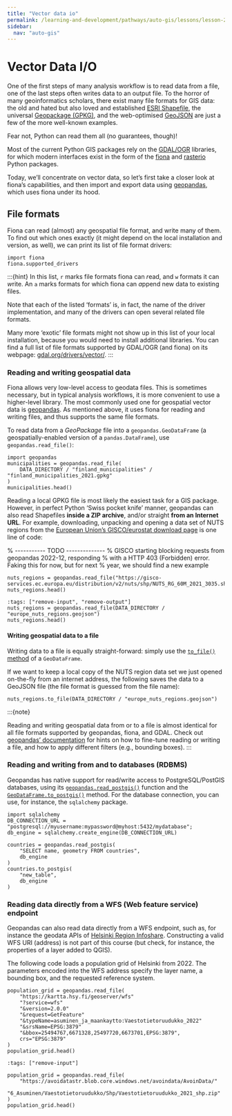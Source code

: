 ```yaml
---
title: "Vector data io"
permalink: /learning-and-development/pathways/auto-gis/lessons/lesson-2/vector-data-io/
sidebar:
  nav: "auto-gis"
---
```



# Vector Data I/O

One of the first steps of many analysis workflow is to read data from a file,
one of the last steps often writes data to an output file.  To the horror of
many geoinformatics scholars, there exist many file formats for GIS data: the
old and hated but also loved and established [ESRI
Shapefile](https://en.wikipedia.org/wiki/Shapefile), the universal [Geopackage
(GPKG)](https://en.wikipedia.org/wiki/GeoPackage), and the web-optimised
[GeoJSON](https://en.wikipedia.org/wiki/GeoJSON) are just a few of the more
well-known examples.

Fear not, Python can read them all (no guarantees, though)! 

Most of the current Python GIS packages rely on the
[GDAL/OGR](https://gdal.org/) libraries, for which modern interfaces exist in
the form of the [fiona](https://fiona.readthedocs.io) and
[rasterio](https://rasterio.readthedocs.io) Python packages. 

Today, we’ll concentrate on vector data, so let’s first take a closer look at
fiona’s capabilities, and then import and export data using
[geopandas](https://geopandas.org/), which uses fiona under its hood.




## File formats

Fiona can read (almost) any geospatial file format, and write many of them. To
find out which ones exactly (it might depend on the local installation and
version, as well), we can print its list of file format drivers:

```{code-cell}
import fiona
fiona.supported_drivers
```

:::{hint}
In this list, `r` marks file formats fiona can *r*ead, and `w` formats it can
*w*rite. An `a` marks formats for which fiona can *a*ppend new data to existing
files.

Note that each of the listed ‘formats’ is, in fact, the name of the driver
implementation, and many of the drivers can open several related file formats.

Many more ‘exotic’ file formats might not show up in this list of your local
installation, because you would need to install additional libraries. You can
find a full list of file formats supported by GDAL/OGR (and fiona) on its
webpage: [gdal.org/drivers/vector/](https://gdal.org/drivers/vector/).
:::


### Reading and writing geospatial data

Fiona allows very low-level access to geodata files. This is sometimes
necessary, but in typical analysis workflows, it is more convenient to use a
higher-level library. The most commonly used one for geospatial vector data is
[geopandas](https://geopandas.org). As mentioned above, it uses fiona for
reading and writing files, and thus supports the same file formats.

To read data from a *GeoPackage* file into a `geopandas.GeoDataFrame` (a
geospatially-enabled version of a `pandas.DataFrame`), use
`geopandas.read_file()`:

```{code-cell}
import geopandas
municipalities = geopandas.read_file(
    DATA_DIRECTORY / "finland_municipalities" / "finland_municipalities_2021.gpkg"
)
municipalities.head()
```

Reading a local GPKG file is most likely the easiest task for a GIS package.
However, in perfect Python ‘Swiss pocket knife’ manner, geopandas can also read
Shapefiles **inside a ZIP archive**, and/or straight **from an Internet URL**.
For example, downloading, unpacking and opening a data set of NUTS regions from
the [European Union’s GISCO/eurostat download
page](https://ec.europa.eu/eurostat/web/gisco/geodata/reference-data/administrative-units-statistical-units/nuts)
is one line of code:


% ----------- TODO --------------
% GISCO starting blocking requests from geopandas 2022-12, responding
% with a HTTP 403 (Forbidden) error. Faking this for now, but for next
% year, we should find a new example

```{code}
nuts_regions = geopandas.read_file("https://gisco-services.ec.europa.eu/distribution/v2/nuts/shp/NUTS_RG_60M_2021_3035.shp.zip")
nuts_regions.head()
```

```{code-cell}
:tags: ["remove-input", "remove-output"]
nuts_regions = geopandas.read_file(DATA_DIRECTORY / "europe_nuts_regions.geojson")
nuts_regions.head()
```


#### Writing geospatial data to a file

Writing data to a file is equally straight-forward: simply use the [`to_file()`
method](https://geopandas.org/en/stable/docs/reference/api/geopandas.GeoDataFrame.to_file.html#geopandas.GeoDataFrame.to_file)
of a `GeoDataFrame`.

If we want to keep a local copy of the NUTS region data set we just opened
on-the-fly from an internet address, the following saves the data to a GeoJSON
file (the file format is guessed from the file name):

```{code-cell}
nuts_regions.to_file(DATA_DIRECTORY / "europe_nuts_regions.geojson")
```

:::{note}

Reading and writing geospatial data from or to a file is almost identical for
all file formats supported by geopandas, fiona, and GDAL. Check out [geopandas’
documentation](https://geopandas.org/en/stable/docs/user_guide/io.html) for
hints on how to fine-tune reading or writing a file, and how to apply different
filters (e.g., bounding boxes).
:::


### Reading and writing from and to databases (RDBMS)

Geopandas has native support for read/write access to PostgreSQL/PostGIS
databases, using its
[`geopandas.read_postgis()`](https://geopandas.org/en/stable/docs/reference/api/geopandas.read_postgis.html) function and the
[`GeoDataFrame.to_postgis()`](https://geopandas.org/en/stable/docs/reference/api/geopandas.GeoDataFrame.to_postgis.html)
method. For the database connection, you can use, for instance, the
`sqlalchemy` package.

```{code}
import sqlalchemy
DB_CONNECTION_URL = "postgresql://myusername:mypassword@myhost:5432/mydatabase";
db_engine = sqlalchemy.create_engine(DB_CONNECTION_URL)

countries = geopandas.read_postgis(
    "SELECT name, geometry FROM countries",
    db_engine
)
countries.to_postgis(
    "new_table", 
    db_engine
)
```


### Reading data directly from a WFS (Web feature service) endpoint

Geopandas can also read data directly from a WFS endpoint, such as, for instance the geodata APIs of [Helsinki Region Infoshare](https://hri.fi). Constructing a valid WFS URI (address) is not part of this course (but check, for instance, the properties of a layer added to QGIS).

The following code loads a population grid of Helsinki from 2022. The parameters encoded into the WFS address specify the layer name, a bounding box, and the requested reference system.


```{code}
population_grid = geopandas.read_file(
    "https://kartta.hsy.fi/geoserver/wfs"
    "?service=wfs"
    "&version=2.0.0"
    "&request=GetFeature"
    "&typeName=asuminen_ja_maankaytto:Vaestotietoruudukko_2022"
    "&srsName=EPSG:3879"
    "&bbox=25494767,6671328,25497720,6673701,EPSG:3879",
    crs="EPSG:3879"
)
population_grid.head()
```

```{code-cell}
:tags: ["remove-input"]

population_grid = geopandas.read_file(
    "https://avoidatastr.blob.core.windows.net/avoindata/AvoinData/"
    "6_Asuminen/Vaestotietoruudukko/Shp/Vaestotietoruudukko_2021_shp.zip"
)
population_grid.head()
```
